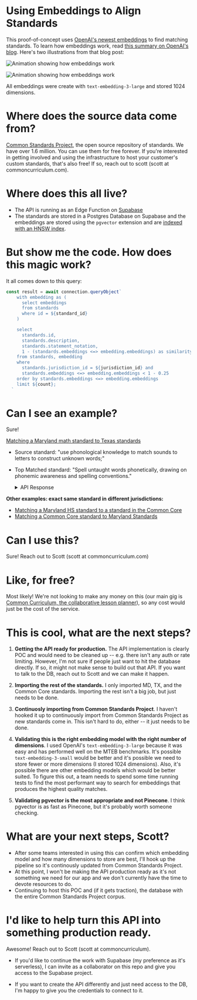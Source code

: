 # Using Embeddings to Align Standards

This proof-of-concept uses [OpenAI's newest embeddings](https://openai.com/blog/new-embedding-models-and-api-updates#:~:text=Native%20support%20for%20shortening%20embeddings) to find matching standards. To learn how embeddings work, read [this summary on OpenAI's blog](https://openai.com/blog/introducing-text-and-code-embeddings). Here's two illustrations from that blog post:

![Animation showing how embeddings work](https://cdn.openai.com/new-and-improved-embedding-model/draft-20221214a/vectors-2.svg)

![Animation showing how embeddings work](https://cdn.openai.com/new-and-improved-embedding-model/draft-20221214a/vectors-3.svg)

All embeddings were create with `text-embedding-3-large` and stored 1024 dimensions.

# Where does the source data come from?

[Common Standards Project](https://www.commonstandardsproject.com), the open source repository of standards. We have over 1.6 million. You can use them for free forever. If you're interested in getting involved and using the infrastructure to host your customer's custom standards, that's also free! If so, reach out to scott (scott at commoncurriculum.com).

# Where does this all live?

- The API is running as an Edge Function on [Supabase](https://www.supabase.com)
- The standards are stored in a Postgres Database on Supabase and the embeddings are stored using the `pgvector` extension and are [indexed with an HNSW index](https://supabase.com/blog/increase-performance-pgvector-hnsw).

# But show me the code. How does this magic work?

It all comes down to this query:

```ts
const result = await connection.queryObject`
    with embedding as (
      select embeddings
      from standards
      where id = ${standard_id}
    )

    select
      standards.id,
      standards.description,
      standards.statement_notation,
      1 - (standards.embeddings <=> embedding.embeddings) as similarity
    from standards, embedding
    where
      standards.jurisdiction_id = ${jurisdiction_id} and
      standards.embeddings <=> embedding.embeddings < 1 - 0.25
    order by standards.embeddings <=> embedding.embeddings
    limit ${count};
  `
```

# Can I see an example?

Sure!

[Matching a Maryland math standard to Texas standards](https://eorycauazbxncugxuwto.supabase.co/functions/v1/match_standard?standard_id=B642AB10DFE701310AB168A86D17958E&jurisdiction_id=49FCDFBD2CF04033A9C347BFA0584DF0)

- Source standard: "use phonological knowledge to match sounds to letters to construct unknown words;"
- Top Matched standard: "Spell untaught words phonetically, drawing on phonemic awareness and spelling conventions."
  <details>
      <summary>
      API Response
      </summary>

  ```json
  {
    "matching_from": {
      "jurisdiction_id": "28903EF2A9F9469C9BF592D4D0BE10F8",
      "jurisdiction_title": "Texas",
      "standard": {
        "id": "B642AB10DFE701310AB168A86D17958E",
        "description": "use phonological knowledge to match sounds to letters to construct unknown words;",
        "jurisdiction_id": "28903EF2A9F9469C9BF592D4D0BE10F8",
        "jurisdiction_title": "Texas",
        "list_id": "(A)",
        "position": 69000,
        "standard_set_id": "28903EF2A9F9469C9BF592D4D0BE10F8_D100036C_grade-02",
        "standard_set_title": "Grade 2",
        "standard_set_status": "Published",
        "statement_notation": "ELA 2.23A",
        "subject": "English Language Arts and Reading (2010)",
        "ancestor_ids": [
          "B64268E0DFE701310AB068A86D17958E",
          "B63353A0DFE701310A7F68A86D17958E"
        ]
      }
    },
    "matching_to": {
      "jurisdiction_id": "49FCDFBD2CF04033A9C347BFA0584DF0",
      "jurisdiction_title": "Maryland",
      "matched_standards": [
        {
          "id": "6BF9628CE81C4264934C07E2164A8919",
          "description": "Spell untaught words phonetically, drawing on phonemic awareness and spelling conventions.",
          "jurisdiction_id": "49FCDFBD2CF04033A9C347BFA0584DF0",
          "jurisdiction_title": "Maryland",
          "list_id": null,
          "position": 113000,
          "standard_set_id": "49FCDFBD2CF04033A9C347BFA0584DF0_D2605668_grade-01",
          "statement_notation": "CCSS 1 L 2.e",
          "standard_set_title": "Grade 1",
          "standard_set_status": "Published",
          "subject": "English Language Arts (2011)",
          "ancestor_ids": [
            "2B8E6AD9B5A143B5A059E35CF2EFEF5F",
            "3028A9B598B04A09814A0CEFA7A52C2B",
            "6BFE571725CC42419216890B8BD95FE4",
            "E811AD999AD84FD19B02F843232C16D5"
          ],
          "similarity": "0.674182255614863"
        },
        {
          "id": "1DA37A87DED0463C90B2BD3309FCB383",
          "description": "Spell simple words phonetically, drawing on knowledge of sound-letter relationships.",
          "jurisdiction_id": "49FCDFBD2CF04033A9C347BFA0584DF0",
          "jurisdiction_title": "Maryland",
          "list_id": null,
          "position": 105000,
          "standard_set_id": "49FCDFBD2CF04033A9C347BFA0584DF0_D2605668_grade-k",
          "statement_notation": "CCSS K L 2.d",
          "standard_set_title": "Grade K",
          "standard_set_status": "Published",
          "subject": "English Language Arts (2011)",
          "ancestor_ids": [
            "9AB0CC1F6AD146DE9F41AB0F30CD1BDA",
            "7E91FAE18284406EB23225709E87AF09",
            "4E9649A1D13F49FA978B1F3A734E207A",
            "BAEB9B8E6D944019B7DB571FA0A39EC3"
          ],
          "similarity": "0.653339505195622"
        },
        {
          "id": "6304B4FD32444278B8F71CBFB472809C",
          "description": "Spell untaught words phonetically, drawing on phonemic\nawareness and spelling conventions.",
          "jurisdiction_id": "49FCDFBD2CF04033A9C347BFA0584DF0",
          "jurisdiction_title": null,
          "list_id": "e",
          "position": 1099,
          "standard_set_id": "3FC2D02A6B4B469D9800867F326B8734",
          "statement_notation": "L.1.2.e",
          "standard_set_title": null,
          "standard_set_status": null,
          "subject": "English Language Arts (2022)",
          "ancestor_ids": [
            "2ACBC5E8F1B64A4BB8F6B07EDAF1F7D2",
            "D9670809F5874CBDB5C25B4605B1FD79",
            "591A9BE3E0614F6D9AC6A00DBB44708F"
          ],
          "similarity": "0.652125161632876"
        }
      ]
    }
  }
  ```

    </details>

**Other examples: exact same standard in different jurisdictions:**

- [Matching a Maryland HS standard to a standard in the Common Core](https://eorycauazbxncugxuwto.supabase.co/functions/v1/match_standard?standard_id=11179ED9013540D4AB575FC0B282C3D6&jurisdiction_id=67810E9EF6944F9383DCC602A3484C23)
- [Matching a Common Core standard to Maryland Standards](https://eorycauazbxncugxuwto.supabase.co/functions/v1/match_standard?standard_id=41064C0B98A4460181333BF337E74EF3&jurisdiction_id=49FCDFBD2CF04033A9C347BFA0584DF0)

# Can I use this?

Sure! Reach out to Scott (scott at commoncurriculum.com)

# Like, for free?

Most likely! We're not looking to make any money on this (our main gig is [Common Curriculum, the collaborative lesson planner](https:/www.commoncurriculum.com)), so any cost would just be the cost of the service.

# This is cool, what are the next steps?

1. **Getting the API ready for production.** The API implementation is clearly POC and would need to be cleaned up -- e.g. there isn't any auth or rate limiting. However, I'm not sure if people just want to hit the database directly. If so, it might not make sense to build out that API. If you want to talk to the DB, reach out to Scott and we can make it happen.

2. **Importing the rest of the standards.** I only imported MD, TX, and the Common Core standards. Importing the rest isn't a big job, but just needs to be done.

3. **Continuosly importing from Common Standards Project**. I haven't hooked it up to continuously import from Common Standards Project as new standards come in. This isn't hard to do, either -- it just needs to be done.

4. **Validating this is the right embedding model with the right number of dimensions**. I used OpenAI's `text-embedding-3-large` because it was easy and has performed well on the MTEB benchmarks. It's possible `text-embedding-3-small` would be better and it's possible we need to store fewer or more dimensions (I stored 1024 dimensions). Also, it's possible there are other embedding models which would be better suited. To figure this out, a team needs to spend some time running tests to find the most performant way to search for embeddings that produces the highest quality matches.

5. **Validating pgvector is the most appropriate and not Pinecone**. I think pgvector is as fast as Pinecone, but it's probably worth someone checking.

# What are your next steps, Scott?

- After some teams interested in using this can confirm which embedding model and how many dimensions to store are best, I'll hook up the pipeline so it's continously updated from Common Standards Project.
- At this point, I won't be making the API production ready as it's not something we need for our app and we don't currently have the time to devote resources to do.
- Continuing to host this POC and (if it gets traction), the database with the entire Common Standards Project corpus.

# I'd like to help turn this API into something production ready.

Awesome! Reach out to Scott (scott at commoncurriculum).

- If you'd like to continue the work with Supabase (my preference as it's serverless), I can invite as a collaborator on this repo and give you access to the Supabase project.

- If you want to create the API differently and just need access to the DB, I'm happy to give you the credentials to connect to it.

```

```
